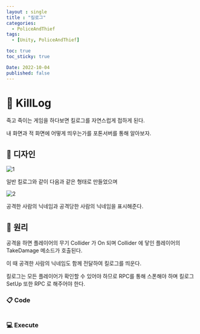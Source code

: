 ```yaml
---
layout : single
title : "킬로그"
categories:
  - PoliceAndThief
tags:
  - [Unity, PoliceAndThief]

toc: true
toc_sticky: true

Date: 2022-10-04
published: false
---
```


# 📌 KillLog

죽고 죽이는 게임을 하다보면 킬로그를 자연스럽게 접하게 된다.

내 화면과 적 화면에 어떻게 띄우는가를 포톤서버를 통해 알아보자.

## 📝 디자인

![1](https://user-images.githubusercontent.com/87271529/193987781-cef81a32-5e81-4cfc-9a93-dfbf3bbc212e.png)

일반 킬로그와 같이 다음과 같은 형태로 만들었으며

![2](https://user-images.githubusercontent.com/87271529/193987941-6019b3d6-709a-4f64-94ab-e7f6bcb2847f.png)

공격한 사람의 닉네임과 공격당한 사람의 닉네임을 표시해준다.

## 📝 원리

공격을 하면 플레이어의 무기 Collider 가 On 되며 Collider 에 닿인 플레이어의 TakeDamage 메소드가 호출된다.

이 때 공격한 사람의 닉네임도 함께 전달하여 킬로그를 띄운다.

킬로그는 모든 플레이어가 확인할 수 있어야 하므로 RPC를 통해 스폰해야 하며 킬로그 SetUp 또한 RPC 로 해주어야 한다.

### 📋 Code

```cs

```

### 💻 Execute

